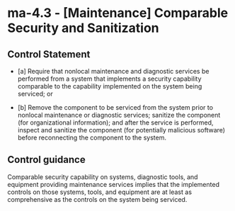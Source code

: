 # ma-4.3 - \[Maintenance\] Comparable Security and Sanitization

## Control Statement

- \[a\] Require that nonlocal maintenance and diagnostic services be performed from a system that implements a security capability comparable to the capability implemented on the system being serviced; or

- \[b\] Remove the component to be serviced from the system prior to nonlocal maintenance or diagnostic services; sanitize the component (for organizational information); and after the service is performed, inspect and sanitize the component (for potentially malicious software) before reconnecting the component to the system.

## Control guidance

Comparable security capability on systems, diagnostic tools, and equipment providing maintenance services implies that the implemented controls on those systems, tools, and equipment are at least as comprehensive as the controls on the system being serviced.
